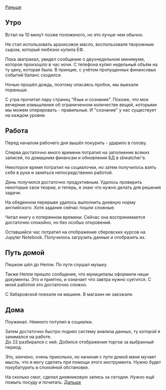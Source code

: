 [Раньше](2020.10.21.md)  
## Утро
Встал на 10 минут позже положеного, но это лучше чем обычно.

Не стал использовать арахисовое масло, воспользоваля творожным сыром, который любезно купила ЕФ.

Пока зватракал, увидел сообщение о двухнедельном минимуме, которое произошло в час ночи. С телефона купил недельный объём на ту цену, которая была. В принцие, с учётом пропущенных финансовых событий баланс сходился.

Ночью прошёл дождь, поэтому опасаясь пробок, мы выехали пораньше.

С утра прочитал пару страниц "Язык и сознание". Похоже, что мои вечерние измышления об ограниченном количестве вещей, которыми мы можем оперировать - правильные. И "сознание" у нас существует на каждом уровне.
## Работа
Перед началом рабочего дня вышёл покурить - ударило в голову.

Сперва достаточно много времени потратил на заполнение всяких записей, по домашним финансам и обновления БД в sbwatcher'е.

Некоторое время потратил на социалочки, но затем получилось взять себя в руки и заняться непосредственно работой.

День получился достаточно продуктивным. Удалось проверить некоторые свои теории, и теперь, я знаю что нужно делать для решения задачи.

На обеденном перерыве удалось выполнить дневную норму английского. Хотя задания сейчас пошли сложные.

Читал книгу о потерянном времени. Сейчас она воспринимается достаточно спокойно, но без особых откровений.

Оставшийся час потратил на отображение сберовских курсов на Jupyter Notebook.
Получилось загрузить данные и отобразить их.
## Путь домой
Пешком шёл до Нелли. По пути слушал музыку.

Также Нелли пришло сообщение, что муниципалы оформили наши документы. Это и приятно, и означает что завтра нужно суетится. С моей работой это достаточно сложно.

C Хабаровской поехали на машине. В магазин не заезжали.
## Дома
Поужинал. Немного потупил в социалки.

Затем достаточно быстро поднял систему анализа данных, ту которой я занимался на работе.  
До 22 разбирался с ней. Добился отображения торгов за выбранный период.

Это, кончено, очень прикольно, но начиная с пути домой меня мучает мысль, что я могу сделать при помощи этого инструмента. Нужно будет покубатурить в спокойной обстановке.

На сколько смог, сделал дневниковую запись за сегодня. Нужно ещё помыть посуду и почитать.
[Дальше](2020.10.23.md)
